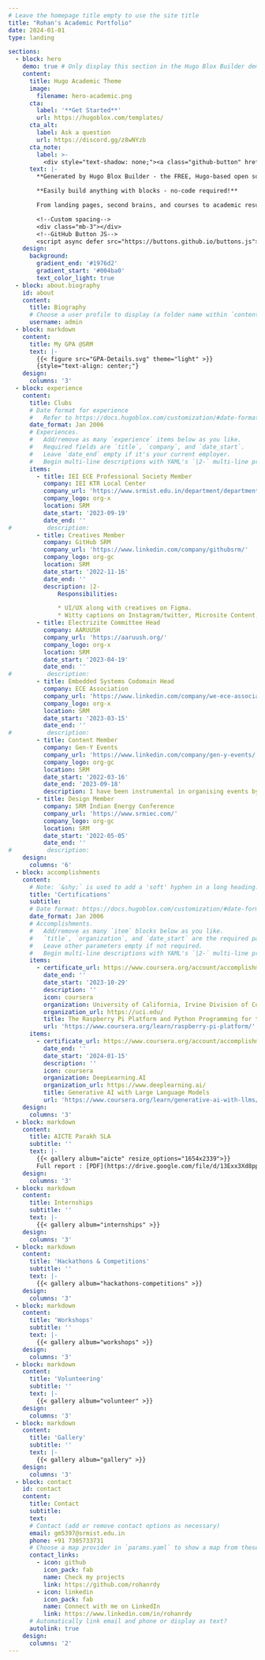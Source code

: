 ```yaml
---
# Leave the homepage title empty to use the site title
title: "Rohan's Academic Portfolio"
date: 2024-01-01
type: landing

sections:
  - block: hero
    demo: true # Only display this section in the Hugo Blox Builder demo site
    content:
      title: Hugo Academic Theme
      image:
        filename: hero-academic.png
      cta:
        label: '**Get Started**'
        url: https://hugoblox.com/templates/
      cta_alt:
        label: Ask a question
        url: https://discord.gg/z8wNYzb
      cta_note:
        label: >-
          <div style="text-shadow: none;"><a class="github-button" href="https://github.com/HugoBlox/hugo-blox-builder" data-icon="octicon-star" data-size="large" data-show-count="true" aria-label="Star">Star Hugo Blox Builder</a></div><div style="text-shadow: none;"><a class="github-button" href="https://github.com/HugoBlox/theme-academic-cv" data-icon="octicon-star" data-size="large" data-show-count="true" aria-label="Star">Star the Academic template</a></div>
      text: |-
        **Generated by Hugo Blox Builder - the FREE, Hugo-based open source website builder trusted by 500,000+ sites.**

        **Easily build anything with blocks - no-code required!**

        From landing pages, second brains, and courses to academic resumés, conferences, and tech blogs.

        <!--Custom spacing-->
        <div class="mb-3"></div>
        <!--GitHub Button JS-->
        <script async defer src="https://buttons.github.io/buttons.js"></script>
    design:
      background:
        gradient_end: '#1976d2'
        gradient_start: '#004ba0'
        text_color_light: true
  - block: about.biography
    id: about
    content:
      title: Biography
      # Choose a user profile to display (a folder name within `content/authors/`)
      username: admin
  - block: markdown
    content:
      title: My GPA @SRM
      text: |-
        {{< figure src="GPA-Details.svg" theme="light" >}}
        {style="text-align: center;"}
    design:
      columns: '3'
  - block: experience
    content:
      title: Clubs
      # Date format for experience
      #   Refer to https://docs.hugoblox.com/customization/#date-format
      date_format: Jan 2006
      # Experiences.
      #   Add/remove as many `experience` items below as you like.
      #   Required fields are `title`, `company`, and `date_start`.
      #   Leave `date_end` empty if it's your current employer.
      #   Begin multi-line descriptions with YAML's `|2-` multi-line prefix.
      items:
        - title: IEI ECE Professional Society Member
          company: IEI KTR Local Center
          company_url: 'https://www.srmist.edu.in/department/department-of-electrical-and-electronics-engineering/iei-students-chapter/'
          company_logo: org-x
          location: SRM
          date_start: '2023-09-19'
          date_end: ''
#          description: 
        - title: Creatives Member
          company: GitHub SRM
          company_url: 'https://www.linkedin.com/company/githubsrm/'
          company_logo: org-gc
          location: SRM
          date_start: '2022-11-16'
          date_end: ''
          description: |2-
              Responsibilities:

              * UI/UX along with creatives on Figma.
              * Witty captions on Instagram/twitter, Microsite Content, Brochure making, Certificate content and the tech blog of Github.
        - title: Electrizite Committee Head
          company: AARUUSH
          company_url: 'https://aaruush.org/'
          company_logo: org-x
          location: SRM
          date_start: '2023-04-19'
          date_end: ''
#          description: 
        - title: Embedded Systems Codomain Head
          company: ECE Association
          company_url: 'https://www.linkedin.com/company/we-ece-association-srmist/'
          company_logo: org-x
          location: SRM
          date_start: '2023-03-15'
          date_end: ''
#          description: 
        - title: Content Member
          company: Gen-Y Events
          company_url: 'https://www.linkedin.com/company/gen-y-events/'
          company_logo: org-gc
          location: SRM
          date_start: '2022-03-16'
          date_end: '2023-09-18'
          description: I have been instrumental in organising events by writing the required content for email marketing campaigns, permissions, certificates, social media posts, infographics, brochures, MOUs etc.
        - title: Design Member
          company: SRM Indian Energy Conference
          company_url: 'https://www.srmiec.com/'
          company_logo: org-gc
          location: SRM
          date_start: '2022-05-05'
          date_end: ''
#          description: 
    design:
      columns: '6'
  - block: accomplishments
    content:
      # Note: `&shy;` is used to add a 'soft' hyphen in a long heading.
      title: 'Certifications'
      subtitle:
      # Date format: https://docs.hugoblox.com/customization/#date-format
      date_format: Jan 2006
      # Accomplishments.
      #   Add/remove as many `item` blocks below as you like.
      #   `title`, `organization`, and `date_start` are the required parameters.
      #   Leave other parameters empty if not required.
      #   Begin multi-line descriptions with YAML's `|2-` multi-line prefix.
      items:
        - certificate_url: https://www.coursera.org/account/accomplishments/verify/PY9BCGNLJXNW
          date_end: ''
          date_start: '2023-10-29'
          description: ''
          icon: coursera
          organization: University of California, Irvine Division of Continuing Education | Coursera
          organization_url: https://uci.edu/
          title: The Raspberry Pi Platform and Python Programming for the Raspberry Pi
          url: 'https://www.coursera.org/learn/raspberry-pi-platform/'
      items:
        - certificate_url: https://www.coursera.org/account/accomplishments/verify/349N5TMFYHLR
          date_end: ''
          date_start: '2024-01-15'
          description: ''
          icon: coursera
          organization: DeepLearning.AI
          organization_url: https://www.deeplearning.ai/
          title: Generative AI with Large Language Models
          url: 'https://www.coursera.org/learn/generative-ai-with-llms/'
    design:
      columns: '3'
  - block: markdown
    content:
      title: AICTE Parakh SLA
      subtitle: ''
      text: |-
        {{< gallery album="aicte" resize_options="1654x2339">}}
        Full report : [PDF](https://drive.google.com/file/d/13Exx3Xd8ppOZxmG4so3I45NNQmJdZIch/view?usp=sharing)
    design:
      columns: '3'
  - block: markdown
    content:
      title: Internships
      subtitle: ''
      text: |-
        {{< gallery album="internships" >}}
    design:
      columns: '3'
  - block: markdown
    content:
      title: 'Hackathons & Competitions'
      subtitle: ''
      text: |-
        {{< gallery album="hackathons-competitions" >}}
    design:
      columns: '3'
  - block: markdown
    content:
      title: 'Workshops'
      subtitle: ''
      text: |-
        {{< gallery album="workshops" >}}
    design:
      columns: '3'
  - block: markdown
    content:
      title: 'Volunteering'
      subtitle: ''
      text: |-
        {{< gallery album="volunteer" >}}
    design:
      columns: '3'
  - block: markdown
    content:
      title: 'Gallery'
      subtitle: ''
      text: |-
        {{< gallery album="gallery" >}}
    design:
      columns: '3'
  - block: contact
    id: contact
    content:
      title: Contact
      subtitle:
      text:
      # Contact (add or remove contact options as necessary)
      email: gm5397@srmist.edu.in
      phone: +91 7305733731
      # Choose a map provider in `params.yaml` to show a map from these coordinates 
      contact_links:
        - icon: github
          icon_pack: fab
          name: Check my projects
          link: https://github.com/rohanrdy
        - icon: linkedin
          icon_pack: fab
          name: Connect with me on LinkedIn
          link: https://www.linkedin.com/in/rohanrdy
      # Automatically link email and phone or display as text?
      autolink: true
    design:
      columns: '2'
---
```

